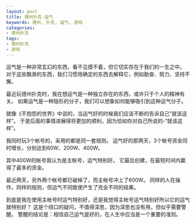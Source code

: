 ```yaml
---
layout: post
title: 德州扑克-运气
keywords: 德州, 扑克, 运气, 游戏
categories:
- 德州扑克
tags:
- 德州扑克
- 游戏
---
```

运气是一种非常玄幻的东西，看不见摸不着，但它切实存在于我们的一生之中。
对于这些飘渺的东西，我们习惯用确定的东西去解释它，例如勤奋、努力、坚持不懈。

最近玩德州扑克时，我在想运气是一种独立存在的东西，或许只于个人的精神有关。
如果运气是一种隐形的分子，我们可以想象如何能够吸引到这种运气分子。

就像《不抱怨的世界》中说的，当运气好的时候我们应该不断的告诉自己“就该这样”。
于是后面的事情进展得将更加的顺利，因为恰如你对自己所说的-“就该这样”。

我同时玩3个帐号的，采用的都是同一套规则。
运气好的那两天，3个帐号资金同时增长，分别达到60W、200W、400W。

其中400W的帐号我认为是主帐号，运气特别好。
它最后创建，在最短时间内赢得了最多的资金。

最近两天，另外两个帐号都已破掉了，而主帐号冲上了600W。
同样的人在操作，同样的规则，但运气不同致使产生了完全不同的结果。

到底是我在使用主帐号时运气特别好，还是我觉得主帐号运气特别好所以它的运气就特别好？
这是个绕口的疑问，不值得深思，因为深思也没有用，但似乎需要警醒。 
警醒的结论是：相信自己运气是好的，在人生中应当是一个重要的准则。 